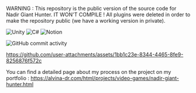 WARNING : This repository is the public version of the source code for Nadir Giant Hunter. IT WON'T COMPILE ! All plugins were deleted in order to make the repository public (we have a working version in private).

![Unity](https://img.shields.io/badge/unity-%23000000.svg?style=for-the-badge&logo=unity&logoColor=white)
![C#](https://img.shields.io/badge/c%23-%23239120.svg?style=for-the-badge&logo=csharp&logoColor=white)
![Notion](https://img.shields.io/badge/Notion-%23000000.svg?style=for-the-badge&logo=notion&logoColor=white)

![GitHub commit activity](https://img.shields.io/github/commit-activity/t/alvina-dr/nadir-giant-hunter-public?authorFilter=alvina-dr&style=for-the-badge)

https://github.com/user-attachments/assets/1bb1c23e-8344-4465-8fe9-8256876f572c


You can find a detailed page about my process on the project on my portfolio : https://alvina-dr.com/html/projects/video-games/nadir-giant-hunter.html
